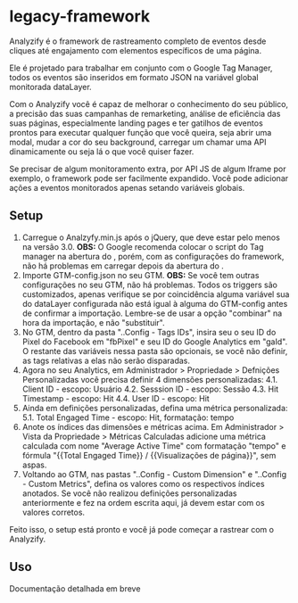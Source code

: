# legacy-framework

Analyzify é o framework de rastreamento completo de eventos desde cliques até engajamento com elementos específicos de uma página.

Ele é projetado para trabalhar em conjunto com o Google Tag Manager, todos os eventos são inseridos em formato JSON na variável global monitorada dataLayer.

Com o Analyzify você é capaz de melhorar o conhecimento do seu público, a precisão das suas campanhas de remarketing, análise de eficiência das suas páginas, especialmente landing pages e ter gatilhos de eventos prontos para executar qualquer função que você queira, seja abrir uma modal, mudar a cor do seu background, carregar um chamar uma API dinamicamente ou seja lá o que você quiser fazer.

Se precisar de algum monitoramento extra, por API JS de algum Iframe por exemplo, o framework pode ser facilmente expandido. Você pode adicionar ações a eventos monitorados apenas setando variáveis globais.

## Setup

1. Carregue o Analzyfy.min.js após o jQuery, que deve estar pelo menos na versão 3.0. **OBS:** O Google recomenda colocar o script do Tag manager na abertura do <head>, porém, com as configurações do framework, não há problemas em carregar depois da abertura do <body>.
2. Importe GTM-config.json no seu GTM. **OBS:** Se você tem outras configurações no seu GTM, não há problemas. Todos os triggers são customizados, apenas verifique se por coincidência alguma variável sua do dataLayer configurada não está igual à alguma do GTM-config antes de confirmar a importação. Lembre-se de usar a opção "combinar" na hora da importação, e não "substituir".
3. No GTM, dentro da pasta "..Config - Tags IDs", insira seu o seu ID do Pixel do Facebook em "fbPixel" e seu ID do Google Analytics em "gaId". O restante das variáveis nessa pasta são opcionais, se você não definir, as tags relativas a elas não serão disparadas.
4. Agora no seu Analytics, em Administrador > Propriedade > Defnições Personalizadas você precisa definir 4 dimensões personalizadas:
    4.1. Client ID - escopo: Usuário
    4.2. Sesssion ID - escopo: Sessão
    4.3. Hit Timestamp - escopo: Hit
    4.4. User ID - escopo: Hit
5. Ainda em definições personalizadas, defina uma métrica personalizada:
    5.1. Total Engaged Time - escopo: Hit, formatação: tempo
6. Anote os índices das dimensões e métricas acima. Em Administrador > Vista da Propriedade > Métricas Calculadas adicione uma métrica calculada com nome "Average Active Time" com formatação "tempo" e fórmula "{{Total Engaged Time}} / {{Visualizações de página}}", sem aspas.
7. Voltando ao GTM, nas pastas "..Config - Custom Dimension" e "..Config - Custom Metrics", defina os valores como os respectivos índices anotados. Se você não realizou definições personalizadas anteriormente e fez na ordem escrita aqui, já devem estar com os valores corretos.

Feito isso, o setup está pronto e você já pode começar a rastrear com o Analyzify.

## Uso

Documentação detalhada em breve